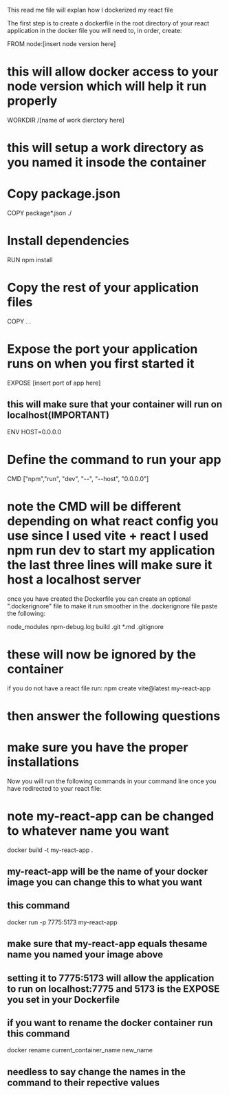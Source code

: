 This read me file will explan how I dockerized my react file

The first step is to create a dockerfile in the root directory of your react application
in the docker file you will need to, in order, create:

FROM node:[insert node version here]
# this will allow docker access to your node version which will help it run properly

WORKDIR /[name of work dierctory here]
# this will setup a work directory as you named it insode the container

# Copy package.json
COPY package*.json ./

# Install dependencies
RUN npm install

# Copy the rest of your application files
COPY . .

# Expose the port your application runs on when you first started it
EXPOSE [insert port of app here]

##  this will make sure that your container will run on localhost(IMPORTANT)
ENV HOST=0.0.0.0

# Define the command to run your app
CMD ["npm","run", "dev", "--", "--host", "0.0.0.0"]
# note the CMD will be different depending on what react config you use since I used vite + react I used npm run dev to start my application the last three lines will make sure it host a localhost server

once you have created the Dockerfile you can create an optional ".dockerignore" file to make it run smoother
in the .dockerignore file paste the following:

node_modules
npm-debug.log
build
.git
*.md
.gitignore

# these will now be ignored by the container

if you do not have a react file run:
npm create vite@latest my-react-app
# then answer the following questions
# make sure you have the proper installations

Now you will run the following commands in your command line once you have redirected to your react file:
# note my-react-app can be changed to whatever name you want

docker build -t my-react-app .
## my-react-app will be the name of your docker image you can change this to what you want

## this command
docker run -p 7775:5173 my-react-app
## make sure that my-react-app equals thesame name you named your image above
## setting it to 7775:5173 will allow the application to run on localhost:7775 and 5173 is the EXPOSE you set in your Dockerfile

## if you want to rename the docker container run this command
docker rename current_container_name new_name
## needless to say change the names in the command to their repective values